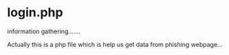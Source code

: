 # login.php
information gathering.......


Actually this is a php file which is help us get data from phishing webpage...
